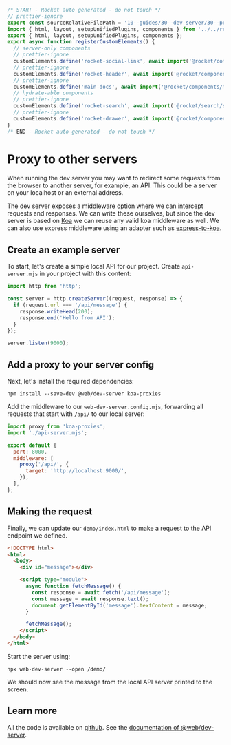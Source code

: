 ```js server
/* START - Rocket auto generated - do not touch */
// prettier-ignore
export const sourceRelativeFilePath = '10--guides/30--dev-server/30--proxy-to-other-servers.rocket.md';
import { html, layout, setupUnifiedPlugins, components } from '../../recursive.data.js';
export { html, layout, setupUnifiedPlugins, components };
export async function registerCustomElements() {
  // server-only components
  // prettier-ignore
  customElements.define('rocket-social-link', await import('@rocket/components/social-link.js').then(m => m.RocketSocialLink));
  // prettier-ignore
  customElements.define('rocket-header', await import('@rocket/components/header.js').then(m => m.RocketHeader));
  // prettier-ignore
  customElements.define('main-docs', await import('@rocket/components/main-docs.js').then(m => m.MainDocs));
  // hydrate-able components
  // prettier-ignore
  customElements.define('rocket-search', await import('@rocket/search/search.js').then(m => m.RocketSearch));
  // prettier-ignore
  customElements.define('rocket-drawer', await import('@rocket/components/drawer.js').then(m => m.RocketDrawer));
}
/* END - Rocket auto generated - do not touch */
```

# Proxy to other servers

When running the dev server you may want to redirect some requests from the browser to another server, for example, an API. This could be a server on your localhost or an external address.

The dev server exposes a middleware option where we can intercept requests and responses. We can write these ourselves, but since the dev server is based on [Koa](https://koajs.com/) we can reuse any valid koa middleware as well. We can also use express middleware using an adapter such as [express-to-koa](https://www.npmjs.com/package/express-to-koa).

## Create an example server

To start, let's create a simple local API for our project. Create `api-server.mjs` in your project with this content:

```js
import http from 'http';

const server = http.createServer((request, response) => {
  if (request.url === '/api/message') {
    response.writeHead(200);
    response.end('Hello from API');
  }
});

server.listen(9000);
```

## Add a proxy to your server config

Next, let's install the required dependencies:

```
npm install --save-dev @web/dev-server koa-proxies
```

Add the middleware to our `web-dev-server.config.mjs`, forwarding all requests that start with `/api/` to our local server:

```js
import proxy from 'koa-proxies';
import './api-server.mjs';

export default {
  port: 8000,
  middleware: [
    proxy('/api/', {
      target: 'http://localhost:9000/',
    }),
  ],
};
```

## Making the request

Finally, we can update our `demo/index.html` to make a request to the API endpoint we defined.

```html
<!DOCTYPE html>
<html>
  <body>
    <div id="message"></div>

    <script type="module">
      async function fetchMessage() {
        const response = await fetch('/api/message');
        const message = await response.text();
        document.getElementById('message').textContent = message;
      }

      fetchMessage();
    </script>
  </body>
</html>
```

Start the server using:

```
npx web-dev-server --open /demo/
```

We should now see the message from the local API server printed to the screen.

## Learn more

All the code is available on [github](https://github.com/modernweb-dev/example-projects/tree/master/guides/dev-server).
See the [documentation of @web/dev-server](../../docs/dev-server/overview.md).
